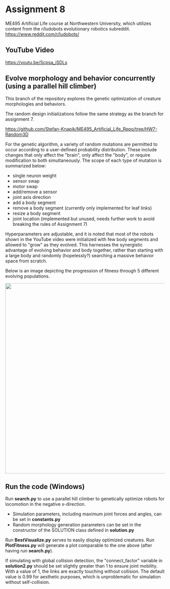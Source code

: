 # Assignment 8
ME495 Artificial Life course at Northwestern University, which utilizes content from the r/ludobots evolutionary robotics subreddit.
https://www.reddit.com/r/ludobots/

## YouTube Video
https://youtu.be/Scpsa_iSDLs

## Evolve morphology and behavior concurrently (using a parallel hill climber)
This branch of the repository explores the genetic optimization of creature morphologies and behaviors. 

The random design initializations follow the same strategy as the branch for assignment 7.

https://github.com/Stefan-Knapik/ME495_Artificial_Life_Repo/tree/HW7-Random3D

For the genetic algorithm, a variety of random mutations are permitted to occur according to a user-defined probability distribution. These include changes that only affect the "brain", only affect the "body", or require modification to both simultaneously. The scope of each type of mutation is summarized below:
- single neuron weight
- sensor swap
- motor swap
- add/remove a sensor
- joint axis direction
- add a body segment
- remove a body segment (currently only implemented for leaf links)
- resize a body segment
- joint location (implemented but unused, needs further work to avoid breaking the rules of Assignment 7)

Hyperparameters are adjustable, and it is noted that most of the robots shown in the YouTube video were initialized with few body segments and allowed to "grow" as they evolved. This harnesses the synergistic advantage of evolving behavior and body together, rather than starting with a large body and randomly (hopelessly?) searching a massive behavior space from scratch.

Below is an image depicting the progression of fitness through 5 different evolving populations.

<img src="https://user-images.githubusercontent.com/101603342/222029673-3fe8d92c-287e-42f3-91f3-f10a14b3ce61.png" width="600" />

## Run the code (Windows)
Run __search.py__ to use a parallel hill climber to genetically optimize robots for locomotion in the negative x-direction.

- Simulation parameters, including maximum joint forces and angles, can be set in __constants.py__
- Random morphology generation parameters can be set in the constructor of the SOLUTION class defined in __solution.py__

Run __BestVisualize.py__ serves to easily display optimized creatures.
Run __PlotFitness.py__ will generate a plot comparable to the one above (after having run __search.py__).

If simulating with global collision detection, the "connect_factor" variable in __solution2.py__ should be set slightly greater than 1 to ensure joint mobility. With a value of 1, the links are exactly touching without collision. The default value is 0.99 for aesthetic purposes, which is unproblematic for simulation without self-collision.
